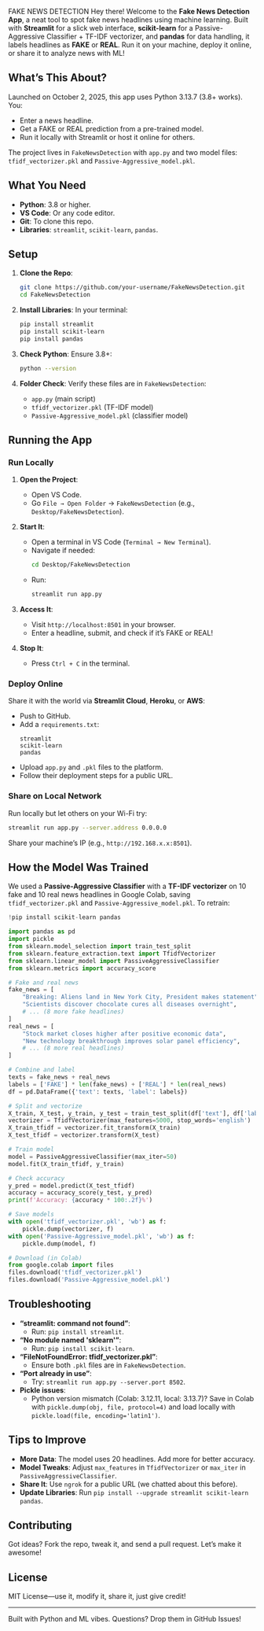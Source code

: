  FAKE NEWS DETECTION
 Hey there! Welcome to the **Fake News Detection App**, a neat tool to spot fake news headlines using machine learning. Built with **Streamlit** for a slick web interface, **scikit-learn** for a Passive-Aggressive Classifier + TF-IDF vectorizer, and **pandas** for data handling, it labels headlines as **FAKE** or **REAL**. Run it on your machine, deploy it online, or share it to analyze news with ML!

## What’s This About?
Launched on October 2, 2025, this app uses Python 3.13.7 (3.8+ works). You:
- Enter a news headline.
- Get a FAKE or REAL prediction from a pre-trained model.
- Run it locally with Streamlit or host it online for others.

The project lives in `FakeNewsDetection` with `app.py` and two model files: `tfidf_vectorizer.pkl` and `Passive-Aggressive_model.pkl`.

## What You Need
- **Python**: 3.8 or higher.
- **VS Code**: Or any code editor.
- **Git**: To clone this repo.
- **Libraries**: `streamlit`, `scikit-learn`, `pandas`.

## Setup
1. **Clone the Repo**:
   ```bash
   git clone https://github.com/your-username/FakeNewsDetection.git
   cd FakeNewsDetection
   ```

2. **Install Libraries**:
   In your terminal:
   ```bash
   pip install streamlit
   pip install scikit-learn
   pip install pandas
   ```

3. **Check Python**:
   Ensure 3.8+:
   ```bash
   python --version
   ```

4. **Folder Check**:
   Verify these files are in `FakeNewsDetection`:
   - `app.py` (main script)
   - `tfidf_vectorizer.pkl` (TF-IDF model)
   - `Passive-Aggressive_model.pkl` (classifier model)

## Running the App
### Run Locally
1. **Open the Project**:
   - Open VS Code.
   - Go `File → Open Folder` → `FakeNewsDetection` (e.g., `Desktop/FakeNewsDetection`).

2. **Start It**:
   - Open a terminal in VS Code (`Terminal → New Terminal`).
   - Navigate if needed:
     ```bash
     cd Desktop/FakeNewsDetection
     ```
   - Run:
     ```bash
     streamlit run app.py
     ```

3. **Access It**:
   - Visit `http://localhost:8501` in your browser.
   - Enter a headline, submit, and check if it’s FAKE or REAL!

4. **Stop It**:
   - Press `Ctrl + C` in the terminal.

### Deploy Online
Share it with the world via **Streamlit Cloud**, **Heroku**, or **AWS**:
- Push to GitHub.
- Add a `requirements.txt`:
  ```
  streamlit
  scikit-learn
  pandas
  ```
- Upload `app.py` and `.pkl` files to the platform.
- Follow their deployment steps for a public URL.

### Share on Local Network
Run locally but let others on your Wi-Fi try:
```bash
streamlit run app.py --server.address 0.0.0.0
```
Share your machine’s IP (e.g., `http://192.168.x.x:8501`).

## How the Model Was Trained
We used a **Passive-Aggressive Classifier** with a **TF-IDF vectorizer** on 10 fake and 10 real news headlines in Google Colab, saving `tfidf_vectorizer.pkl` and `Passive-Aggressive_model.pkl`. To retrain:

```python
!pip install scikit-learn pandas

import pandas as pd
import pickle
from sklearn.model_selection import train_test_split
from sklearn.feature_extraction.text import TfidfVectorizer
from sklearn.linear_model import PassiveAggressiveClassifier
from sklearn.metrics import accuracy_score

# Fake and real news
fake_news = [
    "Breaking: Aliens land in New York City, President makes statement",
    "Scientists discover chocolate cures all diseases overnight",
    # ... (8 more fake headlines)
]
real_news = [
    "Stock market closes higher after positive economic data",
    "New technology breakthrough improves solar panel efficiency",
    # ... (8 more real headlines)
]

# Combine and label
texts = fake_news + real_news
labels = ['FAKE'] * len(fake_news) + ['REAL'] * len(real_news)
df = pd.DataFrame({'text': texts, 'label': labels})

# Split and vectorize
X_train, X_test, y_train, y_test = train_test_split(df['text'], df['label'], test_size=0.2, random_state=42)
vectorizer = TfidfVectorizer(max_features=5000, stop_words='english')
X_train_tfidf = vectorizer.fit_transform(X_train)
X_test_tfidf = vectorizer.transform(X_test)

# Train model
model = PassiveAggressiveClassifier(max_iter=50)
model.fit(X_train_tfidf, y_train)

# Check accuracy
y_pred = model.predict(X_test_tfidf)
accuracy = accuracy_score(y_test, y_pred)
print(f'Accuracy: {accuracy * 100:.2f}%')

# Save models
with open('tfidf_vectorizer.pkl', 'wb') as f:
    pickle.dump(vectorizer, f)
with open('Passive-Aggressive_model.pkl', 'wb') as f:
    pickle.dump(model, f)

# Download (in Colab)
from google.colab import files
files.download('tfidf_vectorizer.pkl')
files.download('Passive-Aggressive_model.pkl')
```

## Troubleshooting
- **“streamlit: command not found”**:
  - Run: `pip install streamlit`.
- **“No module named 'sklearn'”**:
  - Run: `pip install scikit-learn`.
- **“FileNotFoundError: tfidf_vectorizer.pkl”**:
  - Ensure both `.pkl` files are in `FakeNewsDetection`.
- **“Port already in use”**:
  - Try: `streamlit run app.py --server.port 8502`.
- **Pickle issues**:
  - Python version mismatch (Colab: 3.12.11, local: 3.13.7)? Save in Colab with `pickle.dump(obj, file, protocol=4)` and load locally with `pickle.load(file, encoding='latin1')`.

## Tips to Improve
- **More Data**: The model uses 20 headlines. Add more for better accuracy.
- **Model Tweaks**: Adjust `max_features` in `TfidfVectorizer` or `max_iter` in `PassiveAggressiveClassifier`.
- **Share It**: Use `ngrok` for a public URL (we chatted about this before).
- **Update Libraries**: Run `pip install --upgrade streamlit scikit-learn pandas`.

## Contributing
Got ideas? Fork the repo, tweak it, and send a pull request. Let’s make it awesome!

## License
MIT License—use it, modify it, share it, just give credit!

---

Built with Python and ML vibes. Questions? Drop them in GitHub Issues!
